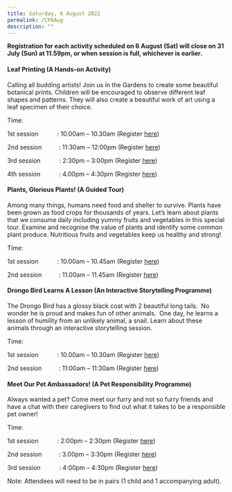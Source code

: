 ```yaml
---
title: Saturday, 6 August 2022
permalink: /CP6Aug
description: ""
---
```

**Registration for each activity scheduled on 6 August (Sat) will close on 31 July (Sun) at 11.59pm, or when session is full, whichever is earlier.**

#### **Leaf Printing (A Hands-on Activity)**

Calling all budding artists! Join us in the Gardens to create some beautiful botanical prints. Children will be encouraged to observe different leaf shapes and patterns. They will also create a beautiful work of art using a leaf specimen of their choice.

Time:     

1st session           : 10.00am – 10.30am (Register [here](https://www.nparks.gov.sg/activities/events-and-workshops/2022/8/leaf-printing_6-aug-10am-session-1))

2nd session          : 11:30am – 12:00pm (Register [here](https://www.nparks.gov.sg/activities/events-and-workshops/2022/8/leaf-printing_6-aug-1130am-session-2))

3rd session           : 2:30pm – 3:00pm (Register [here](https://www.nparks.gov.sg/activities/events-and-workshops/2022/8/leaf-printing_6-aug-230pm-session-3))

4th session           : 4.00pm – 4:30pm (Register [here](https://www.nparks.gov.sg/activities/events-and-workshops/2022/8/leaf-printing_6-aug-4pm-session-4))

#### **Plants, Glorious Plants! (A Guided Tour)**

Among many things, humans need food and shelter to survive. Plants have been grown as food crops for thousands of years. Let’s learn about plants that we consume daily including yummy fruits and vegetables in this special tour. Examine and recognise the value of plants and identify some common plant produce. Nutritious fruits and vegetables keep us healthy and strong!

Time:     

1st session           : 10.00am – 10.45am (Register [here](https://www.nparks.gov.sg/activities/events-and-workshops/2022/8/plants,-glorious-plants!_6-aug-10am-session-1))

2nd session          : 11.00am – 11.45am (Register [here](https://www.nparks.gov.sg/activities/events-and-workshops/2022/8/plants,-glorious-plants!_6-aug-11am-session-2))

#### **Drongo Bird Learns A Lesson (An Interactive Storytelling Programme)**

The Drongo Bird has a glossy black coat with 2 beautiful long tails.  No wonder he is proud and makes fun of other animals.  One day, he learns a lesson of humility from an unlikely animal, a snail. Learn about these animals through an interactive storytelling session.

Time:     

1st session           : 10.00am – 10.30am (Register [here](https://www.nparks.gov.sg/activities/events-and-workshops/2022/8/drongo-bird-learns-a-lesson_6-aug-10am-session-1))

2nd session          : 11:00am – 11:30am (Register [here](https://www.nparks.gov.sg/activities/events-and-workshops/2022/8/drongo-bird-learns-a-lesson_6-aug-11am-session-2))

#### **Meet Our Pet Ambassadors! (A Pet Responsibility Programme)**

Always wanted a pet? Come meet our furry and not so furry friends and have a chat with their caregivers to find out what it takes to be a responsible pet owner!

Time:     

1st session           : 2:00pm – 2:30pm (Register [here](https://www.nparks.gov.sg/activities/events-and-workshops/2022/8/meet-our-pet-ambassadors!_6-aug-2pm-session-1))

2nd session          : 3.00pm – 3:30pm (Register [here](https://www.nparks.gov.sg/activities/events-and-workshops/2022/8/meet-our-pet-ambassadors!_6-aug-3pm-session-2))

3rd session           : 4:00pm – 4:30pm (Register [here](https://www.nparks.gov.sg/activities/events-and-workshops/2022/8/meet-our-pet-ambassadors!_6-aug-4pm-session-3))

Note: Attendees will need to be in pairs (1 child and 1 accompanying adult).